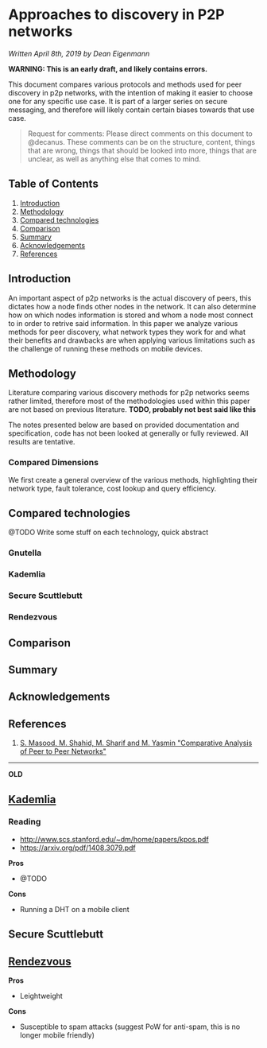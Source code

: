 # Approaches to discovery in P2P networks

*Written April 8th, 2019 by Dean Eigenmann*

**WARNING: This is an early draft, and likely contains errors.**

This document compares various protocols and methods used for peer discovery in p2p networks, with the intention of making it easier to choose one for any specific use case. It is part of a larger series on secure messaging, and therefore will likely contain certain biases towards that use case.

> Request for comments: Please direct comments on this document to @decanus. These comments can be on the structure, content, things that are wrong, things that should be looked into more, things that are unclear, as well as anything else that comes to mind.

## Table of Contents
1. [Introduction](#introduction)
2. [Methodology](#methodology)
3. [Compared technologies](#compared-technologies)
4. [Comparison](#comparison)
5. [Summary](#summary)
6. [Acknowledgements](#acknowledgements)
7. [References](#references)

## Introduction

An important aspect of p2p networks is the actual discovery of peers, this dictates how a node finds other nodes in the network. It can also determine how on which nodes information is stored and whom a node most connect to in order to retrive said information. In this paper we analyze various methods for peer discovery, what network types they work for and what their benefits and drawbacks are when applying various limitations such as the challenge of running these methods on mobile devices.

## Methodology

Literature comparing various discovery methods for p2p networks seems rather limited, therefore most of the methodologies used within this paper are not based on previous literature. **TODO, probably not best said like this**

The notes presented below are based on provided documentation and specification, code has not been looked at generally or fully reviewed. All results are tentative.

### Compared Dimensions

We first create a general overview of the various methods, highlighting their network type, fault tolerance, cost lookup and query efficiency.

## Compared technologies

@TODO Write some stuff on each technology, quick abstract

### Gnutella

### Kademlia

### Secure Scuttlebutt

### Rendezvous

## Comparison

## Summary

## Acknowledgements

## References

1. [S. Masood, M. Shahid, M. Sharif and M. Yasmin "Comparative Analysis of Peer to Peer Networks"](http://oaji.net/articles/2017/2698-1520328416.pdf)

---
**OLD**

## [Kademlia](https://en.wikipedia.org/wiki/Kademlia)

### Reading
 - http://www.scs.stanford.edu/~dm/home/papers/kpos.pdf
 - https://arxiv.org/pdf/1408.3079.pdf

**Pros**
 - @TODO
 
**Cons**
 - Running a DHT on a mobile client
 
## Secure Scuttlebutt

## [Rendezvous](https://github.com/libp2p/specs/tree/e1083c1f9d8f7afc0d65a43a12b05492f3873385/rendezvous)

**Pros**
 - Leightweight
 
**Cons**
 - Susceptible to spam attacks (suggest PoW for anti-spam, this is no longer mobile friendly)
